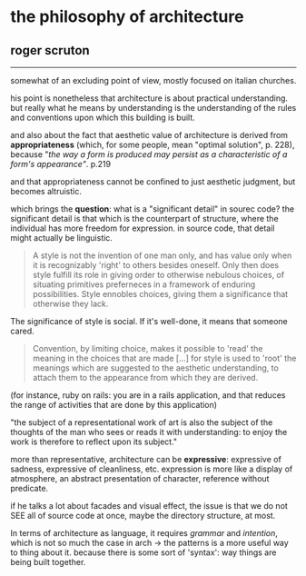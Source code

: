# the philosophy of architecture

## roger scruton

---

somewhat of an excluding point of view, mostly focused on italian churches.

his point is nonetheless that architecture is about practical understanding. but really what he means by understanding is the understanding of the rules and conventions upon which this building is built.

and also about the fact that aesthetic value of architecture is derived from __appropriateness__ (which, for some people, mean "optimal solution", p. 228), because "_the way a form is produced may persist as a characteristic of a form's appearance"_. p.219

and that appropriateness cannot be confined to just aesthetic judgment, but becomes altruistic.

which brings the __question__: what is a "significant detail" in sourec code? the significant detail is that which is the counterpart of structure, where the individual has more freedom for expression. in source code, that detail might actually be linguistic.

> A style is not the invention of one man only, and has value only when it is recognizably 'right' to others besides oneself. Only then does style fulfill its role in giving order to otherwise nebulous choices, of situating primitives preferneces in a framework of enduring possibilities. Style ennobles choices, giving them a significance that otherwise they lack.

The significance of style is social. If it's well-done, it means that someone cared.

> Convention, by limiting choice, makes it possible to 'read' the meaning in the choices that are made [...] for style is used to 'root' the meanings which are suggested to the aesthetic understanding, to attach them to the appearance from which they are derived.

(for instance, ruby on rails: you are in a rails application, and that reduces the range of activities that are done by this application)

"the subject of a representational work of art is also the subject of the thoughts of the man who sees or reads it with understanding: to enjoy the work is therefore to reflect upon its subject."

more than representative, architecture can be __expressive__: expressive of sadness, expressive of cleanliness, etc. expression is more like a display of atmosphere, an abstract presentation of character, reference without predicate.

if he talks a lot about facades and visual effect, the issue is that we do not SEE all of source code at once, maybe the directory structure, at most.

In terms of architecture as language, it requires _grammar_ and _intention_, which is not so much the case in arch -> the patterns is a more useful way to thing about it. because there is some sort of 'syntax': way things are being built together.
